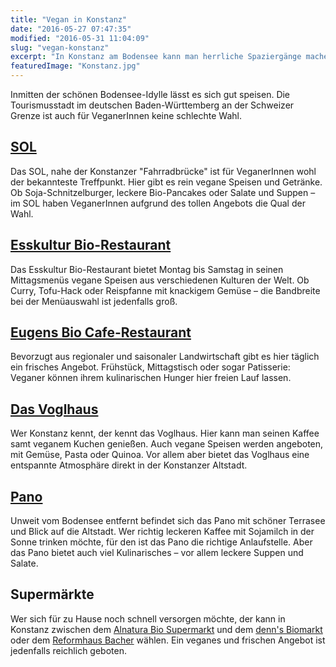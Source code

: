 ```yaml
---
title: "Vegan in Konstanz"
date: "2016-05-27 07:47:35"
modified: "2016-05-31 11:04:09"
slug: "vegan-konstanz"
excerpt: "In Konstanz am Bodensee kann man herrliche Spaziergänge machen, die Seele baumeln lassen und – wunderbares veganes Essen genießen. Hier die besten Tipps! "
featuredImage: "Konstanz.jpg"
---
```


Inmitten der schönen Bodensee-Idylle lässt es sich gut speisen. Die Tourismusstadt im deutschen Baden-Württemberg an der Schweizer Grenze ist auch für VeganerInnen keine schlechte Wahl.

## [SOL](http://sol-konstanz.de)

Das SOL, nahe der Konstanzer "Fahrradbrücke" ist für VeganerInnen wohl der bekannteste Treffpunkt. Hier gibt es rein vegane Speisen und Getränke. Ob Soja-Schnitzelburger, leckere Bio-Pancakes oder Salate und Suppen – im SOL haben VeganerInnen aufgrund des tollen Angebots die Qual der Wahl.

## [Esskultur Bio-Restaurant](http://www.esskultur-ueberlingen.de/bio-bistro-lunch-in-konstanz-mit-aktuellem-speiseplan/)

Das Esskultur Bio-Restaurant bietet Montag bis Samstag in seinen Mittagsmenüs vegane Speisen aus verschiedenen Kulturen der Welt. Ob Curry, Tofu-Hack oder Reispfanne mit knackigem Gemüse – die Bandbreite bei der Menüauswahl ist jedenfalls groß.

## [Eugens Bio Cafe-Restaurant](http://www.eugens.bio/home.html) 

Bevorzugt aus regionaler und saisonaler Landwirtschaft gibt es hier täglich ein frisches Angebot. Frühstück, Mittagstisch oder sogar Patisserie: Veganer können ihrem kulinarischen Hunger hier freien Lauf lassen.

## [Das Voglhaus](http://das-voglhaus.de/Neu/essen.html)

Wer Konstanz kennt, der kennt das Voglhaus. Hier kann man seinen Kaffee samt veganem Kuchen genießen. Auch vegane Speisen werden angeboten, mit Gemüse, Pasta oder Quinoa. Vor allem aber bietet das Voglhaus eine entspannte Atmosphäre direkt in der Konstanzer Altstadt.

## [Pano](http://www.pano.coop)

Unweit vom Bodensee entfernt befindet sich das Pano mit schöner Terrasee und Blick auf die Altstadt. Wer richtig leckeren Kaffee mit Sojamilch in der Sonne trinken möchte, für den ist das Pano die richtige Anlaufstelle. Aber das Pano bietet auch viel Kulinarisches – vor allem leckere Suppen und Salate.

## Supermärkte

Wer sich für zu Hause noch schnell versorgen möchte, der kann in Konstanz zwischen dem [Alnatura Bio Supermarkt](http://www.alnatura.de/de-de/alnatura-maerkte/staedte/konstanz) und dem [denn's Biomarkt](http://www.denns-biomarkt.de/5642_Konstanz.html) oder dem [Reformhaus Bacher](http://www.lago-konstanz.de/de/lebensmittel/reformhaus-bacher.html) wählen. Ein veganes und frischen Angebot ist jedenfalls reichlich geboten.